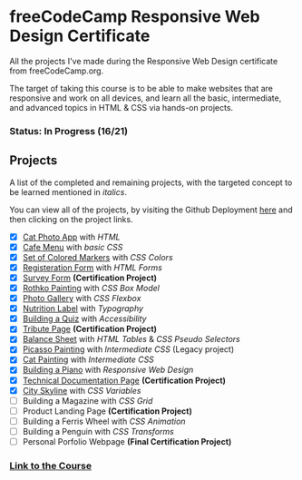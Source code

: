 # freeCodeCamp Responsive Web Design Certificate
All the projects I've made during the Responsive Web Design certificate from freeCodeCamp.org.

The target of taking this course is to be able to make websites that are responsive and work on all devices, and learn all the basic, intermediate, and advanced topics in HTML & CSS via hands-on projects.

### Status: In Progress (16/21)

## Projects
A list of the completed and remaining projects, with the targeted concept to be learned mentioned in *italics*.

You can view all of the projects, by visiting the Github Deployment [here](https://deadreyo.github.io/freeCodeCamp-Responsive-Web-Design/) and then clicking on the project links.

- [x] [Cat Photo App](https://deadreyo.github.io/freeCodeCamp-Responsive-Web-Design/Project%201%20-%20Cat%20App/) with *HTML*
- [x] [Cafe Menu](https://deadreyo.github.io/freeCodeCamp-Responsive-Web-Design/Project%202%20-%20Cafe%20Menu/) with *basic CSS*
- [x] [Set of Colored Markers](https://deadreyo.github.io/freeCodeCamp-Responsive-Web-Design/Project%203%20-%20Colored%20Markers/) with *CSS Colors*
- [x] [Registeration Form](https://deadreyo.github.io/freeCodeCamp-Responsive-Web-Design/Project%204%20-%20Registeration%20Form/) with *HTML Forms*
- [x] [Survey Form](https://deadreyo.github.io/freeCodeCamp-Responsive-Web-Design/Project%205%20(Milestone)%20-%20Survey%20Form/) **(Certification Project)**
- [x] [Rothko Painting](https://deadreyo.github.io/freeCodeCamp-Responsive-Web-Design/Project%206%20-%20Rothko%20Painting/) with *CSS Box Model*
- [x] [Photo Gallery](https://deadreyo.github.io/freeCodeCamp-Responsive-Web-Design/Project%207%20-%20Photo%20Gallery/) with *CSS Flexbox*
- [x] [Nutrition Label](https://deadreyo.github.io/freeCodeCamp-Responsive-Web-Design/Project%208%20-%20Nutrition%20Label/) with *Typography*
- [x] [Building a Quiz](https://deadreyo.github.io/freeCodeCamp-Responsive-Web-Design/Project%209%20-%20Building%20a%20Quiz/) with *Accessibility*
- [x] [Tribute Page](https://deadreyo.github.io/freeCodeCamp-Responsive-Web-Design/Project%2010%20(Milestone)%20-%20Tribute%20Page/) **(Certification Project)**
- [x] [Balance Sheet](https://deadreyo.github.io/freeCodeCamp-Responsive-Web-Design/Project%2011%20-%20Balance%20Sheet/) with *HTML Tables* & *CSS Pseudo Selectors*
- [x] [Picasso Painting](https://deadreyo.github.io/freeCodeCamp-Responsive-Web-Design/Project%2012%20-%20Picasso%20Painting/) with *Intermediate CSS* (Legacy project)
- [x] [Cat Painting](https://deadreyo.github.io/freeCodeCamp-Responsive-Web-Design/Project%2013%20-%20Cat%20Painting/) with *Intermediate CSS*
- [x] [Building a Piano](https://deadreyo.github.io/freeCodeCamp-Responsive-Web-Design/Project%2013%20-%20Piano/) with *Responsive Web Design*
- [x] [Technical Documentation Page](https://deadreyo.github.io/freeCodeCamp-Responsive-Web-Design/Project%2015%20(Milestone)%20-%20Technical%20Documentation%20Page/) **(Certification Project)**
- [x] [City Skyline](https://deadreyo.github.io/freeCodeCamp-Responsive-Web-Design/Project%2016%20-%20City%20Skyline/) with *CSS Variables*
- [ ] Building a Magazine with *CSS Grid*
- [ ] Product Landing Page **(Certification Project)**
- [ ] Building a Ferris Wheel with *CSS Animation*
- [ ] Building a Penguin with *CSS Transforms*
- [ ] Personal Porfolio Webpage **(Final Certification Project)**

### [Link to the Course](https://www.freecodecamp.org/learn/2022/responsive-web-design)